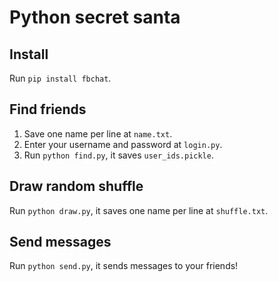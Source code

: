 # Python secret santa

## Install

Run `pip install fbchat`.

## Find friends

1) Save one name per line at `name.txt`.
2) Enter your username and password at `login.py`.
3) Run `python find.py`, it saves `user_ids.pickle`.

## Draw random shuffle

Run `python draw.py`, it saves one name per line at `shuffle.txt`.

## Send messages

Run `python send.py`, it sends messages to your friends!
